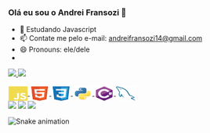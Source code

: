 ### Olá eu sou o Andrei Fransozi 👋
- 🌱 Estudando Javascript
- 📫 Contate me pelo e-mail: andreifransozi14@gmail.com
- 😄 Pronouns: ele/dele
-  <div>
  <a href="https://github.com/AndreiFransozi">
  <img height="180em" src="https://github-readme-stats.vercel.app/api?username=AndreiFransozi&show_icons=true&theme=dracula&include_all_commits=true&count_private=true"/>
  <img height="180em" src="https://github-readme-stats.vercel.app/api/top-langs/?username=AndreiFransozi&layout=compact&langs_count=7&theme=dracula"/>
</div>
  
  <div style="display: inline_block"><br>
  <img align="center" alt="Andrei-Js" height="30" width="40" src="https://raw.githubusercontent.com/devicons/devicon/master/icons/javascript/javascript-plain.svg">

  <img align="center" alt="Andrei-HTML" height="30" width="40" src="https://raw.githubusercontent.com/devicons/devicon/master/icons/html5/html5-original.svg">
  <img align="center" alt="Andrei-CSS" height="30" width="40" src="https://raw.githubusercontent.com/devicons/devicon/master/icons/css3/css3-original.svg">
  <img align="center" alt="Andrei-Python" height="30" width="40" src="https://raw.githubusercontent.com/devicons/devicon/master/icons/python/python-original.svg">
  <img align="center" alt="Andrei-Csharp" height="30" width="40" src="https://raw.githubusercontent.com/devicons/devicon/master/icons/csharp/csharp-original.svg">
  <img align="center" alt="Andrei-Mysql" height="30" width="40" src="https://raw.githubusercontent.com/devicons/devicon/master/icons/mysql/mysql-original.svg">
<div> 
  <a href="https://www.youtube.com/channel/UCNZLCel2Gfobbw8i01MbWnQ" target="_blank"><img src="https://img.shields.io/badge/YouTube-FF0000?style=for-the-badge&logo=youtube&logoColor=white" target="_blank"></a>
  <a href = "mailto:andreifransozi14@gmail.com"><img src="https://img.shields.io/badge/-Gmail-%23333?style=for-the-badge&logo=gmail&logoColor=white" target="_blank"></a>
  <a href="https://www.linkedin.com/in/andrei-augusto-fransozi-403a311a4/" target="_blank"><img src="https://img.shields.io/badge/-LinkedIn-%230077B5?style=for-the-badge&logo=linkedin&logoColor=white" target="_blank"></a> 
 
  ![Snake animation](https://github.com/AndreiFransozi/AndreiFransozi/blob/output/github-contribution-grid-snake.svg)
 
</div>
  
